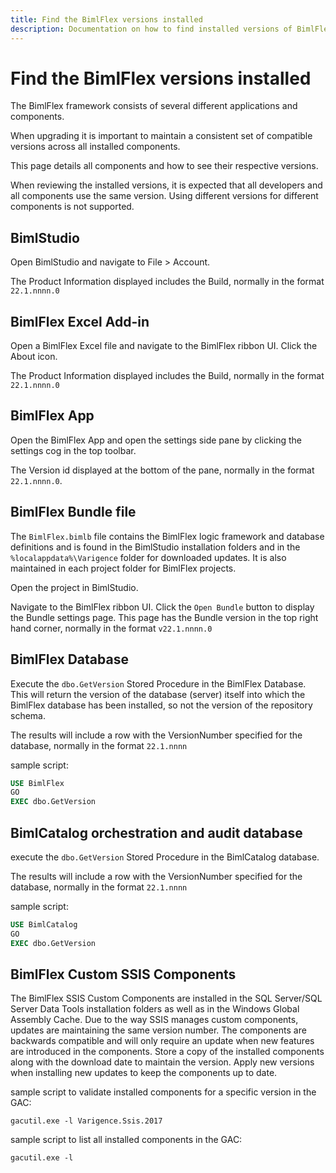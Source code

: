 ```yaml
---
title: Find the BimlFlex versions installed
description: Documentation on how to find installed versions of BimlFlex, BimlStudio, and BimlFlex Excel Add-In
---
```


# Find the BimlFlex versions installed

The BimlFlex framework consists of several different applications and components.

When upgrading it is important to maintain a consistent set of compatible versions across all installed components.

This page details all components and how to see their respective versions.

When reviewing the installed versions, it is expected that all developers and all components use the same version. Using different versions for different components is not supported.

## BimlStudio

Open BimlStudio and navigate to File > Account.

The Product Information displayed includes the Build, normally in the format `22.1.nnnn.0`

## BimlFlex Excel Add-in

Open a BimlFlex Excel file and navigate to the BimlFlex ribbon UI. Click the About icon.

The Product Information displayed includes the Build, normally in the format `22.1.nnnn.0`

## BimlFlex App

Open the BimlFlex App and open the settings side pane by clicking the settings cog in the top toolbar.

The Version id displayed at the bottom of the pane, normally in the format `22.1.nnnn.0`.

## BimlFlex Bundle file

The `BimlFlex.bimlb` file contains the BimlFlex logic framework and database definitions and is found in the BimlStudio installation folders and in the `%localappdata%\Varigence` folder for downloaded updates. It is also maintained in each project folder for BimlFlex projects.

Open the project in BimlStudio.

Navigate to the BimlFlex ribbon UI. Click the `Open Bundle` button to display the Bundle settings page. This page has the Bundle version in the top right hand corner, normally in the format `v22.1.nnnn.0`

## BimlFlex Database

Execute the `dbo.GetVersion` Stored Procedure in the BimlFlex Database. This will return the version of the database (server) itself into which the BimlFlex database has been installed, so not the version of the repository schema.

The results will include a row with the VersionNumber specified for the database, normally in the format `22.1.nnnn`

sample script:

```sql
USE BimlFlex
GO
EXEC dbo.GetVersion
```

## BimlCatalog orchestration and audit database

execute the `dbo.GetVersion` Stored Procedure in the BimlCatalog database.

The results will include a row with the VersionNumber specified for the database, normally in the format `22.1.nnnn`

sample script:

```sql
USE BimlCatalog
GO
EXEC dbo.GetVersion
```

## BimlFlex Custom SSIS Components

The BimlFlex SSIS Custom Components are installed in the SQL Server/SQL Server Data Tools installation folders as well as in the Windows Global Assembly Cache. Due to the way SSIS manages custom components, updates are maintaining the same version number. The components are backwards compatible and will only require an update when new features are introduced in the components. Store a copy of the installed components along with the download date to maintain the version. Apply new versions when installing new updates to keep the components up to date.

sample script to validate installed components for a specific version in the GAC:

```batch
gacutil.exe -l Varigence.Ssis.2017
```

sample script to list all installed components in the GAC:

```batch
gacutil.exe -l
```
